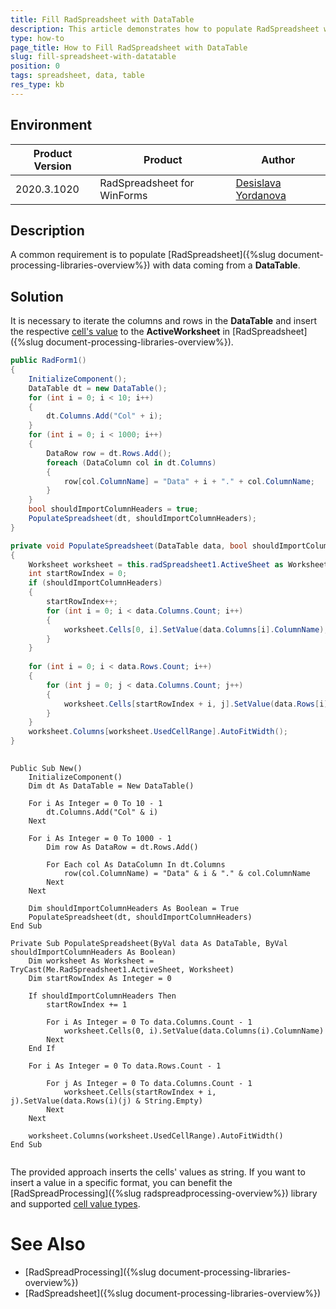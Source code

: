 ```yaml
---
title: Fill RadSpreadsheet with DataTable  
description: This article demonstrates how to populate RadSpreadsheet with data records coming form a DataTable
type: how-to
page_title: How to Fill RadSpreadsheet with DataTable    
slug: fill-spreadsheet-with-datatable
position: 0
tags: spreadsheet, data, table
res_type: kb
---
```


## Environment
 
|Product Version|Product|Author|
|----|----|----|
|2020.3.1020|RadSpreadsheet for WinForms|[Desislava Yordanova](https://www.telerik.com/blogs/author/desislava-yordanova)|
 
## Description
 
A common requirement is to populate [RadSpreadsheet]({%slug document-processing-libraries-overview%}) with data coming from a **DataTable**. 

## Solution 

It is necessary to iterate the columns and rows in the **DataTable** and insert the respective [cell's value](https://docs.telerik.com/devtools/document-processing/libraries/radspreadprocessing/working-with-cells/cell-value-types) to the **ActiveWorksheet** in [RadSpreadsheet]({%slug document-processing-libraries-overview%}).
 

````C#
public RadForm1()
{
    InitializeComponent();
    DataTable dt = new DataTable();
    for (int i = 0; i < 10; i++)
    {
        dt.Columns.Add("Col" + i);
    }
    for (int i = 0; i < 1000; i++)
    {
        DataRow row = dt.Rows.Add();
        foreach (DataColumn col in dt.Columns)
        {
            row[col.ColumnName] = "Data" + i + "." + col.ColumnName;
        }
    }
    bool shouldImportColumnHeaders = true;
    PopulateSpreadsheet(dt, shouldImportColumnHeaders);
}

private void PopulateSpreadsheet(DataTable data, bool shouldImportColumnHeaders)
{
    Worksheet worksheet = this.radSpreadsheet1.ActiveSheet as Worksheet;
    int startRowIndex = 0;
    if (shouldImportColumnHeaders)
    {
        startRowIndex++;
        for (int i = 0; i < data.Columns.Count; i++)
        { 
            worksheet.Cells[0, i].SetValue(data.Columns[i].ColumnName);
        }
    }
    
    for (int i = 0; i < data.Rows.Count; i++)
    {
        for (int j = 0; j < data.Columns.Count; j++)
        { 
            worksheet.Cells[startRowIndex + i, j].SetValue(data.Rows[i][j] + string.Empty);
        }
    }
    worksheet.Columns[worksheet.UsedCellRange].AutoFitWidth();
}
 

````
````VB.NET
Public Sub New()
    InitializeComponent()
    Dim dt As DataTable = New DataTable()

    For i As Integer = 0 To 10 - 1
        dt.Columns.Add("Col" & i)
    Next

    For i As Integer = 0 To 1000 - 1
        Dim row As DataRow = dt.Rows.Add()

        For Each col As DataColumn In dt.Columns
            row(col.ColumnName) = "Data" & i & "." & col.ColumnName
        Next
    Next

    Dim shouldImportColumnHeaders As Boolean = True
    PopulateSpreadsheet(dt, shouldImportColumnHeaders)
End Sub

Private Sub PopulateSpreadsheet(ByVal data As DataTable, ByVal shouldImportColumnHeaders As Boolean)
    Dim worksheet As Worksheet = TryCast(Me.RadSpreadsheet1.ActiveSheet, Worksheet)
    Dim startRowIndex As Integer = 0

    If shouldImportColumnHeaders Then
        startRowIndex += 1

        For i As Integer = 0 To data.Columns.Count - 1
            worksheet.Cells(0, i).SetValue(data.Columns(i).ColumnName)
        Next
    End If

    For i As Integer = 0 To data.Rows.Count - 1

        For j As Integer = 0 To data.Columns.Count - 1
            worksheet.Cells(startRowIndex + i, j).SetValue(data.Rows(i)(j) & String.Empty)
        Next
    Next

    worksheet.Columns(worksheet.UsedCellRange).AutoFitWidth()
End Sub
 

```` 

The provided approach inserts the cells' values as string. If you want to insert a value in a specific format, you can benefit the [RadSpreadProcessing]({%slug radspreadprocessing-overview%}) library and supported [cell value types](https://docs.telerik.com/devtools/document-processing/libraries/radspreadprocessing/working-with-cells/cell-value-types).

# See Also

* [RadSpreadProcessing]({%slug document-processing-libraries-overview%})
* [RadSpreadsheet]({%slug document-processing-libraries-overview%})

